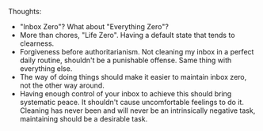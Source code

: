 Thoughts:

- "Inbox Zero"? What about "Everything Zero"?
- More than chores, "Life Zero". Having a default state that tends to clearness.
- Forgiveness before authoritarianism. Not cleaning my inbox in a perfect daily
  routine, shouldn't be a punishable offense. Same thing with everything else.
- The way of doing things should make it easier to maintain inbox zero, not the
  other way around.
- Having enough control of your inbox to achieve this should bring systematic
  peace. It shouldn't cause uncomfortable feelings to do it. Cleaning has never
  been and will never be an intrinsically negative task, maintaining should be a
  desirable task.
